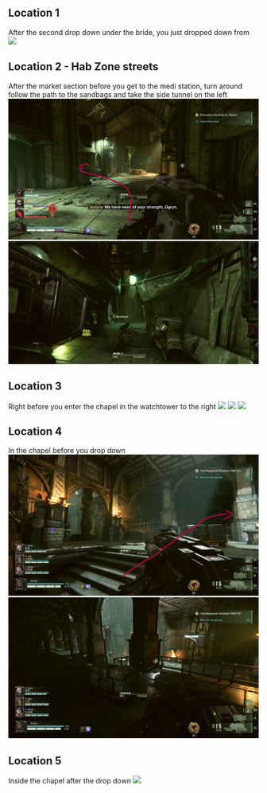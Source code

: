 ## Location 1
After the second drop down under the bride, you just dropped down from
![](images/20221121223218_1.jpg)
## Location 2 - Hab Zone streets
After the market section before you get to the medi station, turn around follow the path to the sandbags and take the side tunnel on the left
![](images/20221213221452_1_edit.jpg)
![](images/obrazek_2022-12-09_194811923%20-%20Pavel%20Kosac%20Nosek.png)
## Location 3
Right before you enter the chapel in the watchtower to the right
![](images/20221121203306_1_edit.jpg)
![](images/20221121203339_1_edit.jpg)
![](images/20221121203254_1.jpg)
## Location 4
In the chapel before you drop down  
![](images/20221208144208_1_edit.jpg)
![](images/20221208144157_1.jpg)
## Location 5
Inside the chapel after the drop down
![](images/20221121224519_1.jpg)
